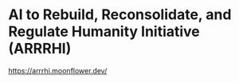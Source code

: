 # AI to Rebuild, Reconsolidate, and Regulate Humanity Initiative (ARRRHI)
https://arrrhi.moonflower.dev/
